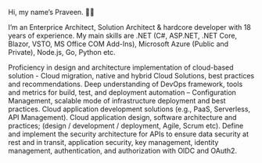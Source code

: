 Hi, my name’s Praveen. 👋🏼

I’m an Enterprice Architect, Solution Architect & hardcore developer with 18 years of experience. My main skills are .NET (C#, ASP.NET, .NET Core, Blazor, VSTO, MS Office COM Add-Ins), Microsoft Azure (Public and Private), Node.js, Go, Python etc.

Proficiency in design and architecture implementation of cloud-based solution - Cloud migration, native and hybrid Cloud Solutions, best practices and recommendations.
Deep understanding of DevOps framework, tools and metrics for build, test, and deployment automation – Configuration Management, scalable mode of infrastructure deployment and best practices.
Cloud application development solutions (e.g., PaaS, Serverless, API Management). Cloud application design, software architecture and practices; (design / development / deployment, Agile, Scrum etc).
Define and implement the security architecture for APIs to ensure data security at rest and in transit, application security, key management, identity management, authentication, and authorization with OIDC and OAuth2.


